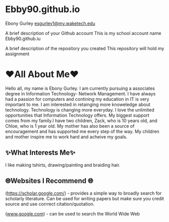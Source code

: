 # Ebby90.github.io
Ebony Gurley
esgurley1@my.waketech.edu

A brief description of your Github account This is my school account name Ebby90.github.iu

A brief description of the repository you created This repository will hold my assignment
# ❤️All About Me❤️
Hello all, my name is Ebony Gurley. I am currently pursuing a associates degree in Information Technology- Network Management. I have always had a passion for computers and contining my education in IT is very important to me. I am interested in retainging more knoweledge about technology. Technology is changing more everyday. I love the unlimited opportunities that Information Technology offers. My biggest support comes from my family.I have two children, Zack, who is 10 years old, and Chloe, who is 1 year old. My mother has also been a source of encouragement and has supported me every step of the way. My children and mother inspire me to work hard and acheive my goals.
## ✨What Interests Me✨
I like making tshirts, drawing/painting and braiding hair.
## 🌐Websites I Recommend 🌐
(https://scholar.google.com/) - provides a simple way to broadly search for scholarly literature. Can be used for writing papers but make sure you credit source and use corrrect citation/quotation.

(www.google.com) - can be used to search the World Wide Web

